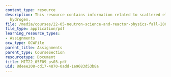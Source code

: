 ```yaml
---
content_type: resource
description: This resource contains information related to scattered elastically from
  hydrogen.
file: /media/courses/22-05-neutron-science-and-reactor-physics-fall-2009/8deee208cd1748700add1e9683d53b8a_MIT22_05F09_ps03.pdf
file_type: application/pdf
learning_resource_types:
- Assignments
ocw_type: OCWFile
parent_title: Assignments
parent_type: CourseSection
resourcetype: Document
title: MIT22_05F09_ps03.pdf
uid: 8deee208-cd17-4870-0add-1e9683d53b8a
---
```

